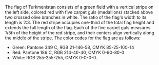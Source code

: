 The flag of Turkmenistan consists of a green field with a vertical stripe on the left side, colored red with five carpet guls (medallions) stacked above two crossed olive branches in white. The ratio of the flag's width to its length is 2:3. The red stripe occupies one-third of the total flag height and extends the full length of the flag. Each of the five carpet guls measures 1/5th of the height of the red stripe, and their centers align vertically along the middle of the stripe. The color codes for the flag are as follows: 
- Green: Pantone 349 C, RGB 21-146-58, CMYK 85-25-100-14
- Red: Pantone 186 C, RGB 214-40-40, CMYK 0-90-80-0
- White: RGB 255-255-255, CMYK 0-0-0-0.